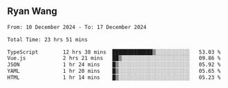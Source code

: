 ## Ryan Wang

<!--START_SECTION:waka-->

```txt
From: 10 December 2024 - To: 17 December 2024

Total Time: 23 hrs 51 mins

TypeScript        12 hrs 38 mins  █████████████▒░░░░░░░░░░░   53.03 %
Vue.js            2 hrs 21 mins   ██▒░░░░░░░░░░░░░░░░░░░░░░   09.86 %
JSON              1 hr 24 mins    █▒░░░░░░░░░░░░░░░░░░░░░░░   05.92 %
YAML              1 hr 20 mins    █▒░░░░░░░░░░░░░░░░░░░░░░░   05.65 %
HTML              1 hr 14 mins    █▒░░░░░░░░░░░░░░░░░░░░░░░   05.23 %
```

<!--END_SECTION:waka-->
